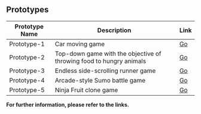 ## Prototypes

|Prototype Name | Description |Link
|---------------|-------------|---|
|Prototype-1    | Car moving game|[Go](https://github.com/erensome/Unity-Junior-Programmer-Pathway/tree/main/Prototypes/Prototype_1)|
|Prototype-2    | Top-down game with the objective of throwing food to hungry animals|[Go](https://github.com/erensome/Unity-Junior-Programmer-Pathway/tree/main/Prototypes/Prototype_2)|
|Prototype-3    | Endless side-scrolling runner game|[Go](https://github.com/erensome/Unity-Junior-Programmer-Pathway/tree/main/Prototypes/Prototype_3)|
|Prototype-4    | Arcade-style Sumo battle game|[Go](https://github.com/erensome/Unity-Junior-Programmer-Pathway/tree/main/Prototypes/Prototype_4)|
|Prototype-5    | Ninja Fruit clone game|[Go](https://github.com/erensome/Unity-Junior-Programmer-Pathway/tree/main/Prototypes/Prototype_5)|

**For further information, please refer to the links.**
